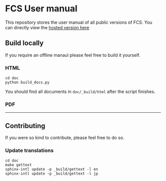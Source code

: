 # FCS User manual
This repository stores the user manual of all public versions of FCS. 
You can directly view the [hosted version here](https://zukunfcs.github.io/fcs-doc/latest/en/index.html)

## Build locally
If you require an offline manaul please feel free to build it yourself. 

### HTML
```
cd doc
python build_docs.py
```
You should find all documents in `doc/_build/html` after the script finishes. 

### PDF



----
## Contributing
If you were so kind to contribute, please feel free to do so. 

### Update translations
```
cd doc
make gettext
sphinx-intl update -p _build/gettext -l en
sphinx-intl update -p _build/gettext -l jp
```